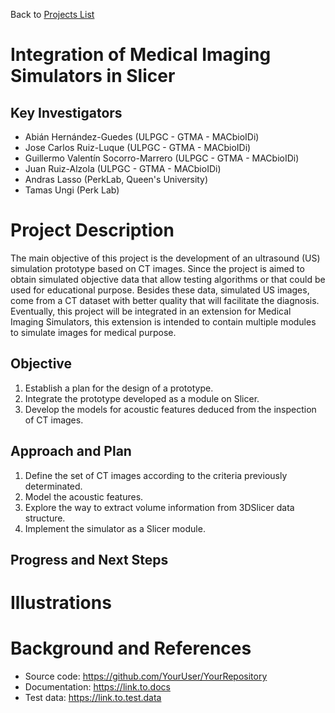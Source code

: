 Back to [Projects List](../../README.md#ProjectsList)

# Integration of Medical Imaging Simulators in Slicer

## Key Investigators

- Abián Hernández-Guedes (ULPGC - GTMA - MACbioIDi)
- Jose Carlos Ruiz-Luque (ULPGC - GTMA - MACbioIDi)
- Guillermo Valentín Socorro-Marrero (ULPGC - GTMA - MACbioIDi)
- Juan Ruiz-Alzola (ULPGC - GTMA - MACbioIDi)
- Andras Lasso (PerkLab, Queen's University)
- Tamas Ungi (Perk Lab)

# Project Description

The main objective of this project is the development of an ultrasound (US) simulation prototype based on CT images.
Since the project is aimed to obtain simulated objective data that allow testing algorithms or that could be used for educational purpose. Besides these data, simulated US images, come from a CT dataset with better quality that will facilitate the diagnosis. Eventually, this project will be integrated in an extension for Medical Imaging Simulators, this extension is intended to contain multiple modules to simulate images for medical purpose.

## Objective

1. Establish a plan for the design of a prototype.
1. Integrate the prototype developed as a module on Slicer.
1. Develop the models for acoustic features deduced from the inspection of CT images.

## Approach and Plan

1. Define the set of CT images according to the criteria previously determinated.
1. Model the acoustic features.
1. Explore the way to extract volume information from 3DSlicer data structure.
1. Implement the simulator as a Slicer module.

## Progress and Next Steps

<!--Describe progress and next steps in a few bullet points as you are making progress.-->

# Illustrations

<!--Add pictures and links to videos that demonstrate what has been accomplished.-->

# Background and References

<!--Use this space for information that may help people better understand your project, like links to papers, source code, or data.-->

- Source code: https://github.com/YourUser/YourRepository
- Documentation: https://link.to.docs
- Test data: https://link.to.test.data
